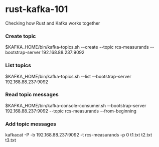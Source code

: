 # rust-kafka-101
Checking how Rust and Kafka works together


### Create topic
$KAFKA_HOME/bin/kafka-topics.sh --create --topic rcs-measurands --bootstrap-server 192.168.88.237:9092

### List topics
$KAFKA_HOME/bin/kafka-topics.sh --list --bootstrap-server 192.168.88.237:9092

### Read topic messages
$KAFKA_HOME/bin/kafka-console-consumer.sh --bootstrap-server 192.168.88.237:9092 --topic rcs-measurands --from-beginning

### Add topic messages
kafkacat -P -b 192.168.88.237:9092 -t rcs-measurands -p 0 t1.txt t2.txt t3.txt
